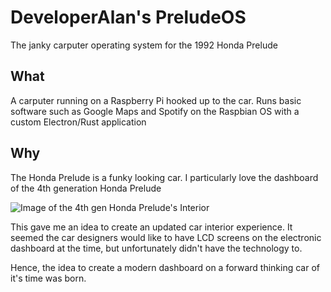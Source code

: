 # DeveloperAlan's PreludeOS
The janky carputer operating system for the 1992 Honda Prelude

## What
A carputer running on a Raspberry Pi hooked up to the car. Runs basic software such as Google Maps and Spotify on the Raspbian OS with a custom Electron/Rust application

## Why
The Honda Prelude is a funky looking car. I particularly love the dashboard of the 4th generation Honda Prelude

![Image of the 4th gen Honda Prelude's Interior](http://www.japanesesportcars.com/photos/d/132539-1/1993-honda-prelude-3.jpg)

This gave me an idea to create an updated car interior experience. It seemed the car designers would like to have LCD screens on
the electronic dashboard at the time, but unfortunately didn't have the technology to.

Hence, the idea to create a modern dashboard on a forward thinking car of it's time was born.
